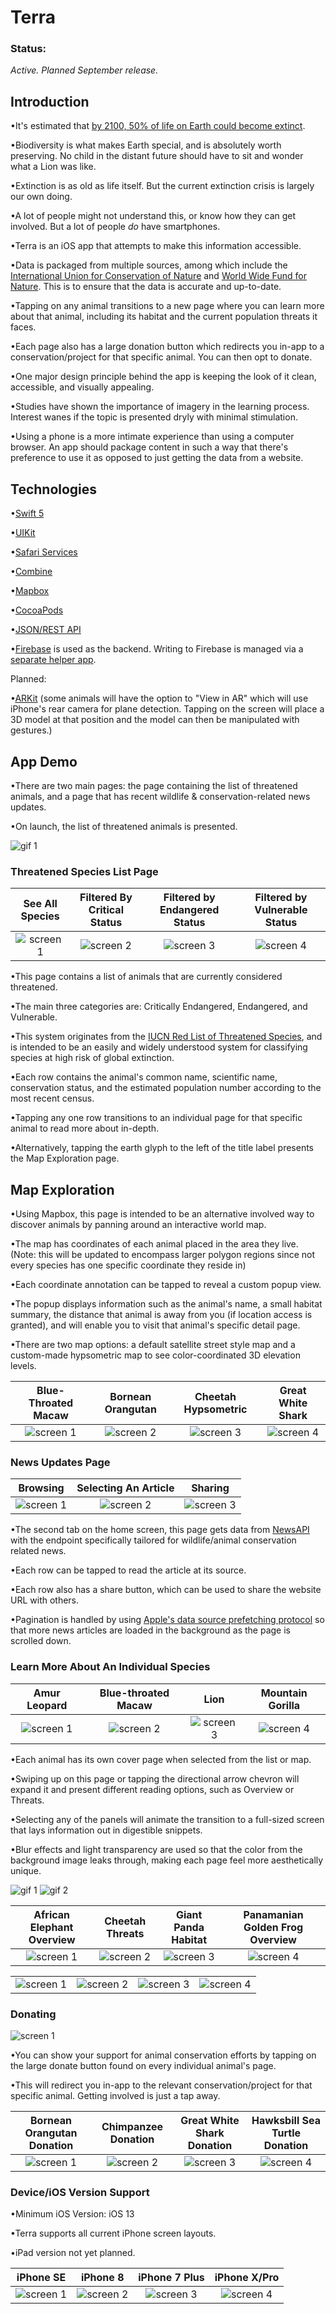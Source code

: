 # Terra

### Status: 
*Active. Planned September release.*


## Introduction

•It's estimated that [by 2100, 50% of life on Earth could become extinct](https://www.worldanimalprotection.ca/news/climate-change-silent-terminator-could-make-50-worlds-species-go-extinct-2100). 

•Biodiversity is what makes Earth special, and is absolutely worth preserving. No child in the distant future should have to sit and wonder what a Lion was like.

•Extinction is as old as life itself. But the current extinction crisis is largely our own doing.

•A lot of people might not understand this, or know how they can get involved. But a lot of people *do* have smartphones.

•Terra is an iOS app that attempts to make this information accessible. 

•Data is packaged from multiple sources, among which include the [International Union for Conservation of Nature](https://www.iucnredlist.org/) and [World Wide Fund for Nature](https://www.worldwildlife.org/). This is to ensure that the data is accurate and up-to-date.

•Tapping on any animal transitions to a new page where you can learn more about that animal, including its habitat and the current population threats it faces.

•Each page also has a large donation button which redirects you in-app to a conservation/project for that specific animal. You can then opt to donate.

•One major design principle behind the app is keeping the look of it clean, accessible, and visually appealing.

•Studies have shown the importance of imagery in the learning process. Interest wanes if the topic is presented dryly with minimal stimulation. 

•Using a phone is a more intimate experience than using a computer browser. An app should package content in such a way that there's preference to use it as opposed to just getting the data from a website. 


## Technologies 

•[Swift 5](https://docs.swift.org/swift-book/)

•[UIKit](https://developer.apple.com/documentation/uikit)

•[Safari Services](https://developer.apple.com/documentation/safariservices)

•[Combine](https://developer.apple.com/documentation/combine)

•[Mapbox](https://www.mapbox.com/)

•[CocoaPods](https://cocoapods.org/) 

•[JSON/REST API](https://newsapi.org/)

•[Firebase](https://firebase.google.com/) is used as the backend. Writing to Firebase is managed via a [separate helper app](https://github.com/Anthony-R-G/Terra-Data-Upload-Helper).

Planned:

•[ARKit](https://developer.apple.com/augmented-reality/) (some animals will have the option to "View in AR" which will use iPhone's rear camera for plane detection. Tapping on the screen will place a 3D model at that position and the model can then be manipulated with gestures.)

## App Demo

•There are two main pages: the page containing the list of threatened animals, and a page that has recent wildlife & conservation-related news updates.

•On launch, the list of threatened animals is presented.

![gif 1](https://media.giphy.com/media/QZPEvTdxH70KeocD3g/giphy.gif)

### Threatened Species List Page
| See All Species | Filtered By Critical Status | Filtered by Endangered Status | Filtered by Vulnerable Status |
| :-----: | :-----: | :-----: | :-----: |
|![screen 1](https://i.imgur.com/8c4jYoM.png) | ![screen 2](https://i.imgur.com/9dRdea4.png) | ![screen 3](https://i.imgur.com/u9Ezqte.png) | ![screen 4](https://i.imgur.com/av5CRZp.png) |

•This page contains a list of animals that are currently considered threatened. 

•The main three categories are: Critically Endangered, Endangered, and Vulnerable. 

•This system originates from the [IUCN Red List of Threatened Species](https://www.sanbi.org/skep/the-iucn-red-list-explained/), and is intended to be an easily and widely understood system for classifying species at high risk of global extinction.

•Each row contains the animal's common name, scientific name, conservation status, and the estimated population number according to the most recent census.

•Tapping any one row transitions to an individual page for that specific animal to read more about in-depth.

•Alternatively, tapping the earth glyph to the left of the title label presents the Map Exploration page.


## Map Exploration 

•Using Mapbox, this page is intended to be an alternative involved way to discover animals by panning around an interactive world map.

•The map has coordinates of each animal placed in the area they live. (Note: this will be updated to encompass larger polygon regions since not every species has one specific coordinate they reside in)

•Each coordinate annotation can be tapped to reveal a custom popup view.

•The popup displays information such as the animal's name, a small habitat summary, the distance that animal is away from you (if location access is granted), and will enable you to visit that animal's specific detail page.

•There are two map options: a default satellite street style map and a custom-made hypsometric map to see color-coordinated 3D elevation levels.

| Blue-Throated Macaw | Bornean Orangutan | Cheetah Hypsometric | Great White Shark |
| :------: | :------: | :------: | :------: |
|![screen 1](https://i.imgur.com/ZHzTsSj.png) | ![screen 2](https://i.imgur.com/F0eVnTl.png) |![screen 3](https://i.imgur.com/jD50BwP.png)|![screen 4](https://i.imgur.com/O8uLfRB.png)|



### News Updates Page
| Browsing | Selecting An Article | Sharing | 
| :------: | :------: | :------: |
|![screen 1](https://i.imgur.com/ca2YBi4.png) | ![screen 2](https://i.imgur.com/kqGRs4a.png) | ![screen 3](https://i.imgur.com/pE02PJf.png) |

•The second tab on the home screen, this page gets data from [NewsAPI](https://newsapi.org/) with the endpoint specifically tailored for wildlife/animal conservation related news. 

•Each row can be tapped to read the article at its source. 

•Each row also has a share button, which can be used to share the website URL with others.

•Pagination is handled by using [Apple's data source prefetching protocol](https://developer.apple.com/documentation/uikit/uicollectionviewdatasourceprefetching/prefetching_collection_view_data) so that more news articles are loaded in the background as the page is scrolled down.


### Learn More About An Individual Species

| Amur Leopard | Blue-throated Macaw | Lion | Mountain Gorilla |
| :------: | :------: | :------: | :------: |
|![screen 1](https://i.imgur.com/UGxu8N4.png) | ![screen 2](https://i.imgur.com/FOooSOV.png) |![screen 3](https://i.imgur.com/WNEXt1V.png)|![screen 4](https://i.imgur.com/EWpVHnI.png)| 

•Each animal has its own cover page when selected from the list or map.

•Swiping up on this page or tapping the directional arrow chevron will expand it and present different reading options, such as Overview or Threats.

•Selecting any of the panels will animate the transition to a full-sized screen that lays information out in digestible snippets.

•Blur effects and light transparency are used so that the color from the background image leaks through, making each page feel more aesthetically unique. 

![gif 1](https://media.giphy.com/media/hs0ClwPZRKGOw4UPy3/giphy.gif)
![gif 2](https://media.giphy.com/media/WTFRv9qAXxonVmHHA7/giphy.gif)



| African Elephant Overview | Cheetah Threats | Giant Panda Habitat | Panamanian Golden Frog Overview |
| :------: | :------: | :------: | :------: |
|![screen 1](https://i.imgur.com/DE3YgcR.png) | ![screen 2](https://i.imgur.com/oRbQb09.png)|![screen 3](https://i.imgur.com/u3WSaCo.png)| ![screen 4](https://i.imgur.com/w3KIQ5g.png) |

|  |  |  |  |
| :------: | :------: | :------: | :------: |
|![screen 1](https://i.imgur.com/J7B6zjK.png) | ![screen 2](https://i.imgur.com/Vwy9Nde.png)|![screen 3](https://i.imgur.com/djh4zT8.png)| ![screen 4](https://i.imgur.com/KxWxo9o.png) |


### Donating
![screen 1](https://media.giphy.com/media/TdRL73btVxWARhxpVO/giphy.gif)

•You can show your support for animal conservation efforts by tapping on the large donate button found on every individual animal's page. 

•This will redirect you in-app to the relevant conservation/project for that specific animal. Getting involved is just a tap away.

| Bornean Orangutan Donation |Chimpanzee Donation| Great White Shark Donation | Hawksbill Sea Turtle Donation |
| :------: | :------: | :------: | :------: |
| ![screen 1](https://i.imgur.com/BtBjJTR.png) | ![screen 2](https://i.imgur.com/Ate9yTH.png)|![screen 3](https://i.imgur.com/wmRY7AW.png) | ![screen 4](https://i.imgur.com/5d1oMOj.png) |



### Device/iOS Version Support

•Minimum iOS Version: iOS 13

•Terra supports all current iPhone screen layouts. 

•iPad version not yet planned.

| iPhone SE | iPhone 8 | iPhone 7 Plus | iPhone X/Pro |
| :------:| :------: | :------: | :------: |
|![screen 1](https://i.imgur.com/CHy828U.png) | ![screen 2](https://i.imgur.com/qiwq7yV.png)| ![screen 3](https://i.imgur.com/IwewYsE.png) |![screen 4](https://i.imgur.com/WyXPu6l.png)|

